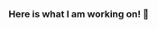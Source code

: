 ### Here is what I am working on! 👋

<!--
**samuel025/samuel025** is a ✨ _special_ ✨ repository because its `README.md` (this file) appears on your GitHub profile.

Here are some ideas to get you started:

- 🔭 I’m currently working on ... 
- 🌱 I’m currently learning ... ReactJs
- 👯 I’m looking to collaborate on ... Django, Python, React
- 🤔 I’m looking for help with ... React
- 💬 Ask me about ... anything
- 📫 How to reach me: ...[twitter](https://twitter.com/samwell_2)
- 😄 Pronouns: ... He/Him
- ⚡ Fun fact: ... I am an introvert.
-->
